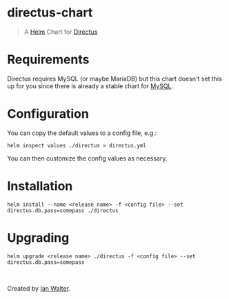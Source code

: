 # directus-chart
> A [Helm](https://www.helm.sh/) Chart for [Directus](https://getdirectus.com/)

# Requirements

Directus requires MySQL (or maybe MariaDB) but this
chart doesn't set this up for you since there is already a stable chart for
[MySQL](https://github.com/kubernetes/charts/tree/master/stable/mysql).

# Configuration

You can copy the default values to a config file, e.g.:

```console
helm inspect values ./directus > directus.yml
```

You can then customize the config values as necessary.

# Installation

```console
helm install --name <release name> -f <config file> --set directus.db.pass=somepass ./directus
```

# Upgrading

```console
helm upgrade <release name> ./directus -f <config file> --set directus.db.pass=somepass
```

&nbsp;

Created by [Ian Walter](http://iankwalter.com).
